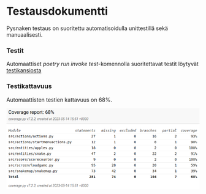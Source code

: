 # Testausdokumentti

Pysnaken testaus on suoritettu automatisoidulla unittestillä sekä manuaalisesti.


### Testit

Automaattiset *poetry run invoke test*-komennolla suoritettavat testit löytyvät [testikansiosta](https://github.com/ThomasGrundstrom/ot-harjoitustyo/tree/master/src/tests)


### Testikattavuus

Automaattisten testien kattavuus on 68%.

![](./kuvat/testcoverage.png)
